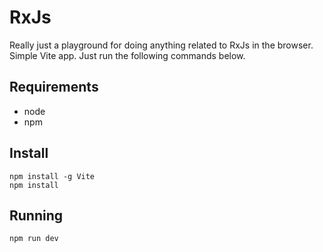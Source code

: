 # RxJs

Really just a playground for doing anything related to RxJs in the browser. Simple Vite app. Just run the following commands below.

## Requirements
* node
* npm

## Install

```
npm install -g Vite
npm install
```

## Running

```
npm run dev
```
